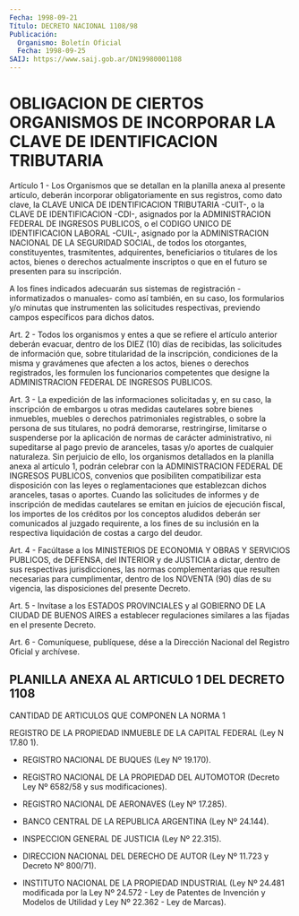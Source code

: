 ```yaml
---
Fecha: 1998-09-21
Título: DECRETO NACIONAL 1108/98
Publicación:
  Organismo: Boletín Oficial
  Fecha: 1998-09-25
SAIJ: https://www.saij.gob.ar/DN19980001108
---
```

# OBLIGACION DE CIERTOS ORGANISMOS DE INCORPORAR LA CLAVE DE IDENTIFICACION TRIBUTARIA

<a id="1"></a>
Artículo 1 - Los Organismos que se detallan en la planilla anexa al presente  artículo,  deberán  incorporar  obligatoriamente  en  sus registros,  como  dato  clave, la  CLAVE  UNICA  DE  IDENTIFICACION TRIBUTARIA -CUIT-, o la CLAVE  DE  IDENTIFICACION  -CDI-, asignados por  la ADMINISTRACION FEDERAL DE INGRESOS PUBLICOS,  o  el  CODIGO UNICO DE IDENTIFICACION LABORAL -CUIL-, asignado por la ADMINISTRACION  NACIONAL  DE  LA  SEGURIDAD  SOCIAL,  de  todos los otorgantes, constituyentes, trasmitentes, adquirentes, beneficiarios    o  titulares  de  los  actos,  bienes  o  derechos actualmente inscriptos  o  que  en  el  futuro se presenten para su inscripción.

A  los  fines  indicados  adecuarán  sus sistemas  de  registración -informatizados  o  manuales- como así también,  en  su  caso,  los formularios y/o minutas que instrumenten las solicitudes respectivas,  previendo    campos  específicos  para  dichos  datos.

<a id="2"></a>
Art. 2 - Todos los organismos  y entes a que se refiere el artículo anterior  deberán  evacuar,  dentro   de  los  DIEZ  (10)  días  de recibidas, las solicitudes de información que, sobre titularidad de la inscripción, condiciones de la misma  y gravámenes que afecten a los  actos,  bienes  o  derechos  registrados,   les  formulen  los funcionarios competentes que designe la ADMINISTRACION  FEDERAL  DE INGRESOS PUBLICOS.

<a id="3"></a>
Art.  3 -  La  expedición de las informaciones solicitadas y, en su caso, la inscripción  de  embargos u otras medidas cautelares sobre bienes inmuebles, muebles o  derechos patrimoniales registrables, o sobre la persona de sus titulares, no podrá demorarse, restringirse, limitarse o suspenderse  por  la aplicación de normas de  carácter  administrativo,  ni  supeditarse al  pago  previo  de aranceles, tasas y/o aportes de cualquier naturaleza. Sin perjuicio de ello, los organismos detallados en la planilla anexa al artículo 1,  podrán  celebrar  con  la ADMINISTRACION  FEDERAL  DE  INGRESOS PUBLICOS, convenios que posibiliten compatibilizar esta disposición con las leyes o reglamentaciones  que establezcan dichos aranceles, tasas o aportes. Cuando las solicitudes de informes y de inscripción de medidas cautelares se emitan en juicios de ejecución fiscal, los importes de los créditos  por  los  conceptos  aludidos deberán  ser  comunicados al juzgado requirente, a los fines de  su inclusión en la respectiva liquidación de costas a cargo del deudor.

<a id="4"></a>
Art.  4 - Facúltase  a  los  MINISTERIOS  DE  ECONOMIA  Y  OBRAS  Y SERVICIOS  PUBLICOS,  de  DEFENSA,  del  INTERIOR  y  de JUSTICIA a dictar,  dentro  de  sus  respectivas  jurisdicciones,  las  normas complementarias  que  resulten necesarias para cumplimentar, dentro de los NOVENTA (90) días  de  su  vigencia,  las  disposiciones del presente Decreto.

<a id="5"></a>
Art.  5 - Invítase a los ESTADOS PROVINCIALES y al GOBIERNO  DE  LA CIUDAD  DE  BUENOS  AIRES a establecer regulaciones similares a las fijadas en el presente Decreto.

<a id="6"></a>
Art. 6 - Comuníquese,  publíquese, dése a la Dirección Nacional del Registro Oficial y archívese.

## PLANILLA ANEXA AL ARTICULO 1 DEL DECRETO 1108

CANTIDAD DE ARTICULOS QUE COMPONEN LA NORMA 1

<a id="1"></a>
REGISTRO DE LA PROPIEDAD INMUEBLE DE LA CAPITAL FEDERAL (Ley N 17.80 1).

- REGISTRO NACIONAL DE BUQUES (Ley Nº 19.170).

- REGISTRO NACIONAL DE LA PROPIEDAD DEL AUTOMOTOR (Decreto Ley Nº 6582/58 y sus modificaciones).

- REGISTRO NACIONAL DE AERONAVES (Ley Nº 17.285).

- BANCO CENTRAL DE LA REPUBLICA ARGENTINA (Ley Nº 24.144).

- INSPECCION GENERAL DE JUSTICIA (Ley Nº 22.315).

- DIRECCION NACIONAL DEL DERECHO DE AUTOR (Ley Nº 11.723 y Decreto Nº 800/71).

- INSTITUTO NACIONAL DE LA PROPIEDAD INDUSTRIAL (Ley Nº 24.481 modificada por la Ley Nº 24.572 - Ley de Patentes de Invención y Modelos de Utilidad y Ley Nº 22.362 - Ley de Marcas).